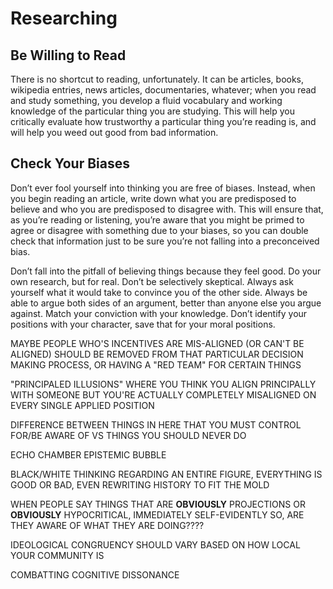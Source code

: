 # Researching
## Be Willing to Read
There is no shortcut to reading, unfortunately. It can be articles, books, wikipedia entries, news articles, documentaries, whatever; when you read and study something, you develop a fluid vocabulary and working knowledge of the particular thing you are studying. This will help you critically evaluate how trustworthy a particular thing you’re reading is, and will help you weed out good from bad information.
## Check Your Biases
Don’t ever fool yourself into thinking you are free of biases. Instead, when you begin reading an article, write down what you are predisposed to believe and who you are predisposed to disagree with. This will ensure that, as you’re reading or listening, you’re aware that you might be primed to agree or disagree with something due to your biases, so you can double check that information just to be sure you’re not falling into a preconceived bias.



Don’t fall into the pitfall of believing things because they feel good.
Do your own research, but for real.
Don’t be selectively skeptical.
Always ask yourself what it would take to convince you of the other side.
Always be able to argue both sides of an argument, better than anyone else you argue against.
Match your conviction with your knowledge.
Don’t identify your positions with your character, save that for your moral positions.


MAYBE PEOPLE WHO'S INCENTIVES ARE MIS-ALIGNED (OR CAN'T BE ALIGNED) SHOULD BE REMOVED FROM THAT PARTICULAR DECISION MAKING PROCESS, OR HAVING A "RED TEAM" FOR CERTAIN THINGS


"PRINCIPALED ILLUSIONS" WHERE YOU THINK YOU ALIGN PRINCIPALLY WITH SOMEONE BUT YOU'RE ACTUALLY COMPLETELY MISALIGNED ON EVERY SINGLE APPLIED POSITION


DIFFERENCE BETWEEN THINGS IN HERE THAT YOU MUST CONTROL FOR/BE AWARE OF VS THINGS YOU SHOULD NEVER DO


ECHO CHAMBER
EPISTEMIC BUBBLE

BLACK/WHITE THINKING REGARDING AN ENTIRE FIGURE, EVERYTHING IS GOOD OR BAD, EVEN  REWRITING HISTORY TO FIT THE MOLD

WHEN PEOPLE SAY THINGS THAT ARE **OBVIOUSLY** PROJECTIONS OR **OBVIOUSLY** HYPOCRITICAL, IMMEDIATELY SELF-EVIDENTLY SO, ARE THEY AWARE OF WHAT THEY ARE DOING????

IDEOLOGICAL CONGRUENCY SHOULD VARY BASED ON HOW LOCAL YOUR COMMUNITY IS


COMBATTING COGNITIVE DISSONANCE